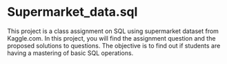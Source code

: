 # Supermarket_data.sql
This project is a class assignment on SQL using supermarket dataset from Kaggle.com. 
In this project, you will find the assignment question and the proposed solutions to questions.
The objective is to find out if students are having a mastering of basic SQL operations.
